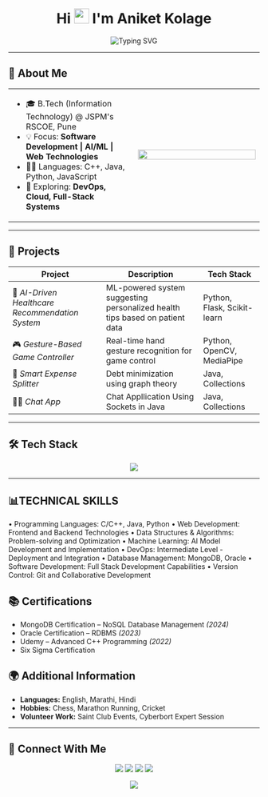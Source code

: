 <h1 align="center">
  Hi <img src="https://media.giphy.com/media/hvRJCLFzcasrR4ia7z/giphy.gif" width="30px"/> I'm Aniket Kolage
</h1>

<p align="center" width="100%">
  <img src="https://readme-typing-svg.demolab.com?font=Fira+Code&weight=600&size=22&duration=4000&pause=1000&color=00FFDD&center=true&vCenter=true&multiline=true&width=900&height=100&lines=Final+Year+IT+Student+%7C+Software+Developer;Full+Stack+Developer;AI+%7C+ML+%7C+Web+Development+Enthusiast;Always+Learning+%7C+Building+%7C+Contributing" alt="Typing SVG" />
</p>

---

## 🧠 About Me

<table>
  <tr>
    <td width="50%">
      <ul>
        <li>🎓 B.Tech (Information Technology) @ JSPM's RSCOE, Pune</li>
        <li>💡 Focus: <b>Software Development | AI/ML | Web Technologies</b></li>
        <li>👨‍💻 Languages: C++, Java, Python, JavaScript</li>
        <li>🚀 Exploring: <b>DevOps, Cloud, Full-Stack Systems</b></li>
      </ul>
    </td>
    <td width="50%">
      <img src="https://cdn.dribbble.com/users/1059583/screenshots/4171367/coding-freak.gif" width="100%">
    </td>
  </tr>
</table>

---
## 💼 Projects  

| Project | Description | Tech Stack |
|---------|-------------|------------|
| 🏥 *AI-Driven Healthcare Recommendation System* | ML-powered system suggesting personalized health tips based on patient data | Python, Flask, Scikit-learn |
| 🎮 *Gesture-Based Game Controller* | Real-time hand gesture recognition for game control | Python, OpenCV, MediaPipe |
| 💸 *Smart Expense Splitter* | Debt minimization using graph theory | Java, Collections |
| 👨‍💻 *Chat App* | Chat Appllication Using Sockets in Java | Java, Collections |


---

## 🛠 Tech Stack  

<p align="center">
  <img src="https://skillicons.dev/icons?i=cpp,python,java,js,react,nodejs,flask,mongodb,mysql,git,github,html,css" />
</p>

---

## 📊TECHNICAL SKILLS
• Programming Languages: C/C++, Java, Python
• Web Development: Frontend and Backend Technologies
• Data Structures & Algorithms: Problem-solving and Optimization
• Machine Learning: AI Model Development and Implementation
• DevOps: Intermediate Level - Deployment and Integration
• Database Management: MongoDB, Oracle
• Software Development: Full Stack Development Capabilities
• Version Control: Git and Collaborative Development 

## 📚 Certifications  

- MongoDB Certification – NoSQL Database Management *(2024)*  
- Oracle Certification – RDBMS *(2023)*  
- Udemy – Advanced C++ Programming *(2022)*
- Six Sigma Certification

## 🌍 Additional Information  

- **Languages:** English, Marathi, Hindi  
- **Hobbies:** Chess, Marathon Running, Cricket  
- **Volunteer Work:** Saint Club Events, Cyberbort Expert Session  

---

## 🔗 Connect With Me  

<p align="center">
  <a href="https://www.linkedin.com/in/aniketkolage"><img src="https://img.shields.io/badge/LinkedIn-blue?style=for-the-badge&logo=linkedin&logoColor=white" /></a>
  <a href="mailto:aniketkolage2004@gmail.com"><img src="https://img.shields.io/badge/Gmail-red?style=for-the-badge&logo=gmail&logoColor=white" /></a>
  <a href="https://github.com/aniketkolage"><img src="https://img.shields.io/badge/GitHub-black?style=for-the-badge&logo=github&logoColor=white" /></a>
  <a href="https://your-portfolio-link.com"><img src="https://img.shields.io/badge/Portfolio-000?style=for-the-badge&logo=vercel&logoColor=white" /></a>
</p>

<p align="center">
  <img src="https://komarev.com/ghpvc/?username=aniketkolage&label=Profile%20views&color=0e75b6&style=flat" />
</p>
